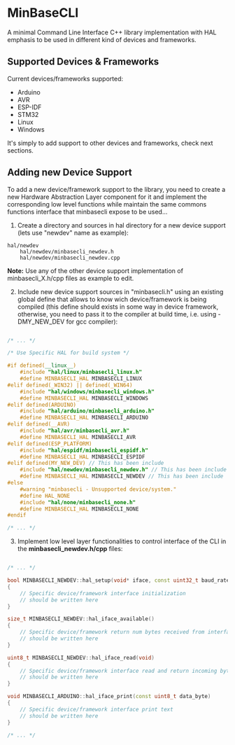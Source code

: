 # MinBaseCLI

A minimal Command Line Interface C++ library implementation with HAL emphasis to be used in different kind of devices and frameworks.

## Supported Devices & Frameworks

Current devices/frameworks supported:

- Arduino
- AVR
- ESP-IDF
- STM32
- Linux
- Windows

It's simply to add support to other devices and frameworks, check next sections.

## Adding new Device Support

To add a new device/framework support to the library, you need to create a new Hardware Abstraction Layer component for it and implement the corresponding low level functions while maintain the same commons functions interface that minbasecli expose to be used...

1. Create a directory and sources in hal directory for a new device support (lets use "newdev" name as example):

```text
hal/newdev
    hal/newdev/minbasecli_newdev.h
    hal/newdev/minbasecli_newdev.cpp
```

**Note:** Use any of the other device support implementation of minbasecli_X.h/cpp files as example to edit.

2. Include new device support sources in "minbasecli.h" using an existing global define that allows to know wich device/framework is being compiled (this define should exists in some way in device framework, otherwise, you need to pass it to the compiler at build time, i.e. using -DMY_NEW_DEV for gcc compiler):

```c++

/* ... */

/* Use Specific HAL for build system */

#if defined(__linux__)
    #include "hal/linux/minbasecli_linux.h"
    #define MINBASECLI_HAL MINBASECLI_LINUX
#elif defined(_WIN32) || defined(_WIN64)
    #include "hal/windows/minbasecli_windows.h"
    #define MINBASECLI_HAL MINBASECLI_WINDOWS
#elif defined(ARDUINO)
    #include "hal/arduino/minbasecli_arduino.h"
    #define MINBASECLI_HAL MINBASECLI_ARDUINO
#elif defined(__AVR)
    #include "hal/avr/minbasecli_avr.h"
    #define MINBASECLI_HAL MINBASECLI_AVR
#elif defined(ESP_PLATFORM)
    #include "hal/espidf/minbasecli_espidf.h"
    #define MINBASECLI_HAL MINBASECLI_ESPIDF
#elif defined(MY_NEW_DEV) // This has been include
    #include "hal/newdev/minbasecli_newdev.h" // This has been include
    #define MINBASECLI_HAL MINBASECLI_NEWDEV // This has been include
#else
    #warning "minbasecli - Unsupported device/system."
    #define HAL_NONE
    #include "hal/none/minbasecli_none.h"
    #define MINBASECLI_HAL MINBASECLI_NONE
#endif

/* ... */

```

3. Implement low level layer functionalities to control interface of the CLI in the **minbasecli_newdev.h/cpp** files:

```c++

/* ... */

bool MINBASECLI_NEWDEV::hal_setup(void* iface, const uint32_t baud_rate)
{
    // Specific device/framework interface initialization
    // should be written here
}

size_t MINBASECLI_NEWDEV::hal_iface_available()
{
    // Specific device/framework return num bytes received from interface
    // should be written here
}

uint8_t MINBASECLI_NEWDEV::hal_iface_read(void)
{
    // Specific device/framework interface read and return incoming bytes
    // should be written here
}

void MINBASECLI_ARDUINO::hal_iface_print(const uint8_t data_byte)
{
    // Specific device/framework interface print text
    // should be written here
}

/* ... */

```
